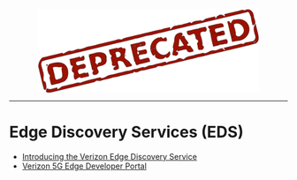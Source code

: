<!--
Maintainer:   jeffskinnerbox@yahoo.com / www.jeffskinnerbox.me
Version:      0.0.0
-->


<div align="center">
<img src="https://raw.githubusercontent.com/jeffskinnerbox/blog/main/content/images/banners-bkgrds/deprecated.png" title="Deprecated is increasingly used as a technical term meaning 'to recommend against using something on the grounds that it is obsolete', or 'to declare some technological feature or function to be obsolescent'.  The earliest meaning of deprecate was 'to pray against, as an evil,' and soon after this first meaning it took on the additional sense 'to express disapproval of'.  Meanwhile, depreciate, the closely related word with which it is often confused, means 'to lower in value.'" align="center">
</div>



-----




# Edge Discovery Services (EDS)

* [Introducing the Verizon Edge Discovery Service](https://verizon5gedgeblog.medium.com/introducing-verizon-edge-discovery-service-53e8354a667b)
* [Verizon 5G Edge Developer Portal](https://www.verizon.com/business/5g-edge-portal)
